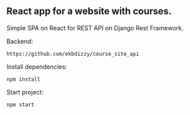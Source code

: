 ## React app for a website with courses.

Simple SPA on React for REST API on Django Rest Framework.

Backend:
~~~
https://github.com/ekbdizzy/course_site_api
~~~

Install dependencies:
~~~
npm install
~~~

Start project:
~~~
npm start
~~~
